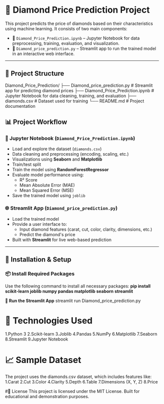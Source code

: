 # 💎 Diamond Price Prediction Project

This project predicts the price of diamonds based on their characteristics using machine learning. It consists of two main components:

- 📘 `Diamond_Price_Prediction.ipynb` – Jupyter Notebook for data preprocessing, training, evaluation, and visualization.
- 🚀 `Diamond_price_prediction.py` – Streamlit app to run the trained model in an interactive web interface.

---

## 📁 Project Structure
Diamond_Price_Prediction/
├── Diamond_price_prediction.py # Streamlit app for predicting diamond prices
├── Diamond_Price_Prediction.ipynb # Jupyter Notebook for data cleaning, training, and evaluation
├── diamonds.csv # Dataset used for training
└── README.md # Project documentation

## 📊 Project Workflow

### 🔬 Jupyter Notebook (`Diamond_Price_Prediction.ipynb`)
- Load and explore the dataset (`diamonds.csv`)
- Data cleaning and preprocessing (encoding, scaling, etc.)
- Visualizations using **Seaborn** and **Matplotlib**
- Train/test split
- Train the model using **RandomForestRegressor**
- Evaluate model performance using:
  - R² Score
  - Mean Absolute Error (MAE)
  - Mean Squared Error (MSE)
- Save the trained model using `joblib`

### 🌐 Streamlit App (`Diamond_price_prediction.py`)
- Load the trained model
- Provide a user interface to:
  - Input diamond features (carat, cut, color, clarity, dimensions, etc.)
  - Predict the diamond's price
- Built with **Streamlit** for live web-based prediction

---

## 🧰 Installation & Setup

### 📦 Install Required Packages

Use the following command to install all necessary packages:
**pip install scikit-learn joblib numpy pandas matplotlib seaborn streamlit**

**🚀 Run the Streamlit App**
streamlit run Diamond_price_prediction.py

# 🧠 Technologies Used
1.Python 3
2.Scikit-learn
3.Joblib
4.Pandas
5.NumPy
6.Matplotlib
7.Seaborn
8.Streamlit
9.Jupyter Notebook

# 📈 Sample Dataset
The project uses the diamonds.csv dataset, which includes features like:
1.Carat
2.Cut
3.Color
4.Clarity
5.Depth
6.Table
7.Dimensions (X, Y, Z)
8.Price

#📜 License
This project is licensed under the MIT License.
Built for educational and demonstration purposes.
